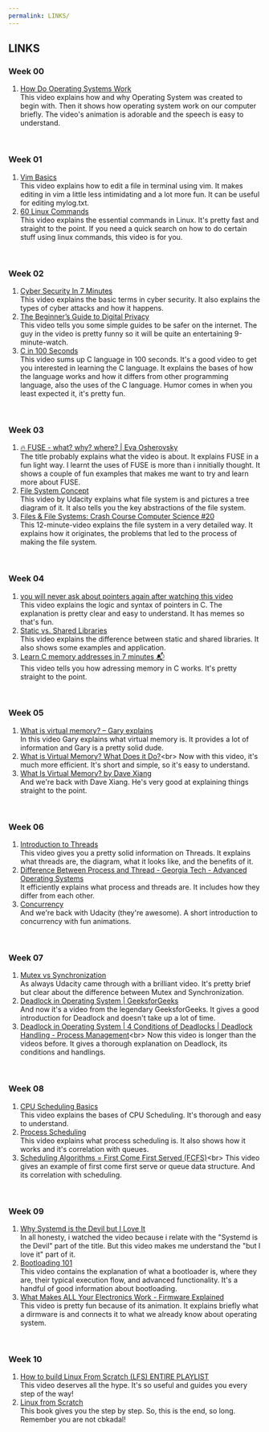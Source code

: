 ```yaml
---
permalink: LINKS/
---
```

## LINKS
### **Week 00**
1. [How Do Operating Systems Work](https://youtu.be/GjNp0bBrjmU?si=6nXkCsPxV8Dgh-05)<br>
This video explains how and why Operating System was created to begin with. Then it shows how operating system work on our computer briefly. The video's animation is adorable and the speech is easy to understand.
<br>

### **Week 01**
1. [Vim Basics](https://youtu.be/ggSyF1SVFr4?si=Kgv_VaHd0VOcjdqp)<br>
This video explains how to edit a file in terminal using vim. It makes editing in vim a little less intimidating and a lot more fun. It can be useful for editing mylog.txt.
2. [60 Linux Commands](https://youtu.be/gd7BXuUQ91w?si=ns0MvPndzp0LcUWY)<br>
This video explains the essential commands in Linux. It's pretty fast and straight to the point. If you need a quick search on how to do certain stuff using linux commands, this video is for you.
<br>

### **Week 02**
1. [Cyber Security In 7 Minutes](https://youtu.be/inWWhr5tnEA?si=7kse4AdLcJZefLoh)<br>
This video explains the basic terms in cyber security. It also explains the types of cyber attacks and how it happens.
2. [The Beginner’s Guide to Digital Privacy](https://youtu.be/u8_9AQYLSbo?si=V54nwmlaSm9_NDBS)<br>
This video tells you some simple guides to be safer on the internet. The guy in the video is pretty funny so it will be quite an entertaining 9-minute-watch.
3. [C in 100 Seconds](https://youtu.be/U3aXWizDbQ4?si=W-kHRDko7FQ6KoFM)<br>
This video sums up C language in 100 seconds. It's a good video to get you interested in learning the C language. It explains the bases of how the language works and how it differs from other programming language, also the uses of the C language. Humor comes in when you least expected it, it's pretty fun.
<br>

### **Week 03**
1. [🔥 FUSE - what? why? where? | Eva Osherovsky](https://youtu.be/1zvOdR02hk4?si=ca1NlNT3mBqjwGI4)<br>
The title probably explains what the video is about. It explains FUSE in a fun light way. I learnt the uses of FUSE is more than i innitially thought. It shows a couple of fun examples that makes me want to try and learn more about FUSE.
2. [File System Concept](https://youtu.be/mzUyMy7Ihk0?si=-eJL6fHXuL8Y5zH6)<br>
This video by Udacity explains what file system is and pictures a tree diagram of it. It also tells you the key abstractions of the file system.
3. [Files & File Systems: Crash Course Computer Science #20](https://youtu.be/KN8YgJnShPM?si=LFXHFzz0n_Be4AiB)<br>
This 12-minute-video explains the file system in a very detailed way. It explains how it originates, the problems that led to the process of making the file system.
<br>

### **Week 04**
1. [you will never ask about pointers again after watching this video](https://youtu.be/2ybLD6_2gKM?si=eesOOvuWVjFnnVJi)<br>
This video explains the logic and syntax of pointers in C. The explanation is pretty clear and easy to understand. It has memes so that's fun.
2. [Static vs. Shared Libraries](https://youtu.be/-vp9cFQCQCo?si=Djmyl7qU6v5yyE4b)<br>
This video explains the difference between static and shared libraries. It also shows some examples and application.
3. [Learn C memory addresses in 7 minutes 📬](https://youtu.be/1KVpi0VN82E?si=bj6pNnTdjV-EMjSn)<br>
This video tells you how adressing memory in C works. It's pretty straight to the point.
<br>

### **Week 05**
1. [What is virtual memory? – Gary explains](https://youtu.be/2quKyPnUShQ?si=OxgccFpXyJOAzV8c)<br>
In this video Gary explains what virtual memory is. It provides a lot of information and Gary is a pretty solid dude.
2. [What is Virtual Memory? What Does it Do?](https://youtu.be/qeOBEOBJREs?si=GzjJBTKlWPQhvxQ_)<br>
Now with this video, it's much more efficient. It's short and simple, so it's easy to understand.
3. [What Is Virtual Memory? by Dave Xiang](https://youtu.be/PCykFmyb7vY?si=VJz7qmKEUOiwkLxc)<br>
And we're back with Dave Xiang. He's very good at explaining things straight to the point.
<br>

### **Week 06**
1. [Introduction to Threads](https://youtu.be/LOfGJcVnvAk?si=mulNo5bdqANDcG9l)<br>
This video gives you a pretty solid information on Threads. It explains what threads are, the diagram, what it looks like, and the benefits of it.
2. [Difference Between Process and Thread - Georgia Tech - Advanced Operating Systems](https://youtu.be/O3EyzlZxx3g?si=8j-hX8f1dUXPpU3R)<br>
It efficiently explains what process and threads are. It includes how they differ from each other.
3. [Concurrency](https://youtu.be/xPiu2IzsGfY?si=Xri_C8u5s5AduBMp)<br>
And we're back with Udacity (they're awesome). A short introduction to concurrency with fun animations.
<br>

### **Week 07**
1. [Mutex vs Synchronization](https://youtu.be/jkRN9zcLH1s?si=-Df-0Br-qXPEIHyI)<br>
As always Udacity came through with a brilliant video. It's pretty brief but clear about the difference between Mutex and Synchronization.
2. [Deadlock in Operating System | GeeksforGeeks](https://youtu.be/onkWXaXAgbY?si=MF-zz4F_Cyy5S9M5)<br>
And now it's a video from the legendary GeeksforGeeks. It gives a good introduction for Deadlock and doesn't take up a lot of time.
3. [Deadlock in Operating System | 4 Conditions of Deadlocks | Deadlock Handling - Process Management](https://youtu.be/UVo9mGARkhQ?si=tG2xR0yGIRori24_)<br>
Now this video is longer than the videos before. It gives a thorough explanation on Deadlock, its conditions and handlings.
<br>

### **Week 08**
1. [CPU Scheduling Basics](https://youtu.be/Jkmy2YLUbUY?si=3bvRj71KuGNHXgfF)<br>
This video explains the bases of CPU Scheduling. It's thorough and easy to understand.
2. [Process Scheduling](https://youtu.be/2h3eWaPx8SA?si=hfU3lF48zx-Rm4vf)<br>
This video explains what process scheduling is. It also shows how it works and it's correlation with queues.
3. [Scheduling Algorithms = First Come First Served (FCFS)](https://youtu.be/7DoP1L9nAAs?si=hv-Q1i4PBG4TLoE_)<br>
This video gives an example of first come first serve or queue data structure. And its correlation with scheduling.
<br>

### **Week 09**
1. [Why Systemd is the Devil but I Love It](https://youtu.be/hc7J-zWEty8?si=Atf03aSjFJeTLRKt)<br>
In all honesty, i watched the video because i relate with the "Systemd is the Devil" part of the title. But this video makes me understand the "but I love it" part of it.
2. [Bootloading 101](https://youtu.be/Jcan8YfLfLs?si=hx8eBIdwBLBhFLWB)<br>
This video contains the explanation of what a bootloader is, where they are, their typical execution flow, and advanced functionality. It's a handful of good information about bootloading.
3. [What Makes ALL Your Electronics Work - Firmware Explained](https://youtu.be/3YfZcNUhBKY?si=cGLZbXwgC6o1RYLB)<br>
This video is pretty fun because of its animation. It explains briefly what a dirmware is and connects it to what we already know about operating system.
<br>

### **Week 10**
1. [How to build Linux From Scratch (LFS) ENTIRE PLAYLIST](https://www.youtube.com/playlist?list=PLyc5xVO2uDsA5QPbtj_eYU8J0qrvU6315)<br>
This video deserves all the hype. It's so useful and guides you every step of the way!
2. [Linux from Scratch](https://www.linuxfromscratch.org/lfs/view/12.0/)<br>
This book gives you the step by step. So, this is the end, so long. Remember you are not cbkadal!
